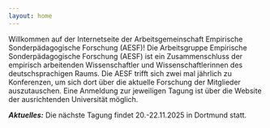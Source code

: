 ```yaml
---
layout: home
---
```


Willkommen auf der Internetseite der Arbeitsgemeinschaft Empirische Sonderpädagogische Forschung (AESF)! 
Die Arbeitsgruppe Empirische Sonderpädagogische Forschung (AESF) ist ein Zusammenschluss der empirisch arbeitenden Wissenschaftler und Wissenschaftlerinnen des deutschsprachigen Raums. Die AESF trifft sich zwei mal jährlich zu Konferenzen, um sich dort über die aktuelle Forschung der Mitglieder auszutauschen. Eine Anmeldung zur jeweiligen Tagung ist über die Website der ausrichtenden Universität möglich.

***Aktuelles:***
Die nächste Tagung findet 20.-22.11.2025 in Dortmund statt.
